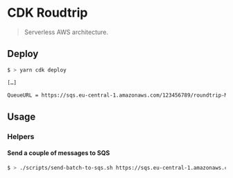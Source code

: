 # CDK Roudtrip

> Serverless AWS architecture.

## Deploy

```bash
$ > yarn cdk deploy

[…]

QueueURL = https://sqs.eu-central-1.amazonaws.com/123456789/roundtrip-MyQueue
```

## Usage

### Helpers

#### Send a couple of messages to SQS

```bash
$ > ./scripts/send-batch-to-sqs.sh https://sqs.eu-central-1.amazonaws.com/123456789/roundtrip-MyQueue
```
